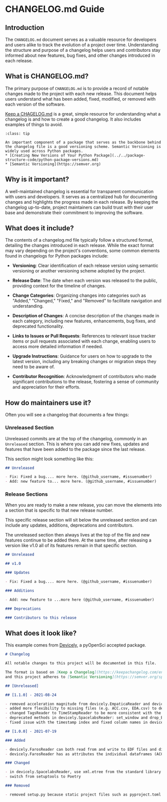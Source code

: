 # CHANGELOG.md Guide

## Introduction

The `CHANGELOG.md` document serves as a valuable resource for developers and users alike to track the evolution of a project over time. Understanding the structure and purpose of a changelog helps users and contributors stay informed about new features, bug fixes, and other changes introduced in each release.

## What is CHANGELOG.md?

The primary purpose of `CHANGELOG.md` is to provide a record of notable changes made to the project with each new release. This document helps users understand what has been added, fixed, modified, or removed with each version of the software.

[Keep a CHAGELOG.md](https://keepachangelog.com/en/1.1.0/) is a great, simple resource for understanding what a changelog is and how to create a good changelog. It also includes examples of things to avoid.

```{admonition} Versioning your Python package and semantic versioning
:class: tip

An important component of a package that serves as the backbone behind the changelog file is a good versioning scheme. Semantic Versioning is widely used across Python packages.
* [Creating New Versions of Your Python Package](../../package-structure-code/python-package-versions.md)
* [Semantic Versioning](https://semver.org)
```

## Why is it important?

A well-maintained changelog is essential for transparent communication with users and developers. It serves as a centralized hub for documenting changes and highlights the progress made in each release. By keeping the changelog up-to-date, project maintainers can build trust with their user base and demonstrate their commitment to improving the software.

## What does it include?

The contents of a changelog.md file typically follow a structured format, detailing the changes introduced in each release. While the exact format may vary depending on the project's conventions, some common elements found in changelogs for Python packages include:

- **Versioning**: Clear identification of each release version using semantic versioning or another versioning scheme adopted by the project.

- **Release Date**: The date when each version was released to the public, providing context for the timeline of changes.

- **Change Categories**: Organizing changes into categories such as "Added," "Changed," "Fixed," and "Removed" to facilitate navigation and understanding.

- **Description of Changes**: A concise description of the changes made in each category, including new features, enhancements, bug fixes, and deprecated functionality.

- **Links to Issues or Pull Requests**: References to relevant issue tracker items or pull requests associated with each change, enabling users to access more detailed information if needed.

- **Upgrade Instructions**: Guidance for users on how to upgrade to the latest version, including any breaking changes or migration steps they need to be aware of.

- **Contributor Recognition**: Acknowledgment of contributors who made significant contributions to the release, fostering a sense of community and appreciation for their efforts.

## How do maintainers use it?

Often you will see a changelog that documents a few things:

### Unreleased Section

Unreleased commits are at the top of the changelog, commonly in an `Unreleased` section. This is where you can add new fixes, updates and features that have been added to the package since the last release.

This section might look something like this:

```markdown
## Unreleased

- Fix: Fixed a bug.... more here. (@github_username, #issuenumber)
- Add: new feature to... more here. (@github_username, #issuenumber)
```

### Release Sections

When you are ready to make a new release, you can move the elements into a section that is specific to that new release number.

This specific release section will sit below the unreleased section and can include any updates, additions, deprecations and contributors.

The unreleased section then always lives at the top of the file and new features continue to be added there. At the same time, after releasing a version like v1.0 all of its features remain in that specific section.

```markdown
## Unreleased

## v1.0

### Updates

- Fix: Fixed a bug.... more here. (@github_username, #issuenumber)

### Additions

- Add: new feature to ...more here (@github_username, #issuenumber)

### Deprecations

### Contributors to this release
```

## What does it look like?

This example comes from [Devicely](https://github.com/hpi-dhc/devicely/blob/main/CHANGELOG.md), a pyOpenSci accepted package.

```markdown
# Changelog

All notable changes to this project will be documented in this file.

The format is based on [Keep a Changelog](https://keepachangelog.com/en/1.0.0/),
and this project adheres to [Semantic Versioning](https://semver.org/spec/v2.0.0.html).

## [Unreleased]

## [1.1.0] - 2021-08-24

- removed acceleration magnitude from devicely.EmpaticaReader and devicely.FarosReader since it was out of the scope of the package
- added more flexibility to missing files (e.g. ACC.csv, EDA.csv) to devicely.EmpaticaReader
- changed TagsReader to TimeStampReader to be more consistent with the class naming structure in devicely
- deprecated methods in devicely.SpacelabsReader: set_window and drop_EB
- fixed issue with the timestamp index and fixed column names in devicely.SpacelabsReader

## [1.0.0] - 2021-07-19

### Added

- devicely.FarosReader can both read from and write to EDF files and directories
- devicely.FarosReader has as attributes the individual dataframes (ACC, ECG, ...) and not only the joined dataframe

### Changed

- in devicely.SpacelabsReader, use xml.etree from the standard library instead of third-party "xmltodict"
- switch from setuptools to Poetry

### Removed

- removed setup.py because static project files such as pyproject.toml are preferred
```
